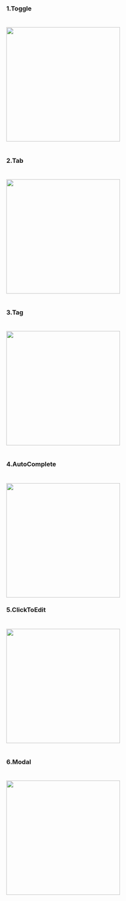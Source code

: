 #

### 1.Toggle

#

<img src="https://user-images.githubusercontent.com/51349774/151395336-a814d0a8-9c52-4cf9-9a43-f5ee24d2db0f.gif" width=300>

#

### 2.Tab

#

<img src=https://user-images.githubusercontent.com/51349774/151395928-78d94212-a24f-41fb-96f2-40e357cc94a2.gif width=300>

#
### 3.Tag
#

<img src="https://user-images.githubusercontent.com/51349774/151396079-7c3aa66e-33d1-4c7c-b3f0-d36dedbdd111.gif" width=300>

#
### 4.AutoComplete
#

<img src="https://user-images.githubusercontent.com/51349774/151396043-43d5cdd8-a9ac-43fb-8686-e09a57e252cf.gif" width=300>

### 5.ClickToEdit
#

<img src="https://user-images.githubusercontent.com/51349774/151396098-ed9a3697-116f-4430-80ba-5293670fd7cc.gif#" width=300>

#
### 6.Modal
#

<img src="https://user-images.githubusercontent.com/51349774/151397029-ea7b5e54-2ee0-4c7d-a6cc-78525ea2a07a.gif" width=300>
